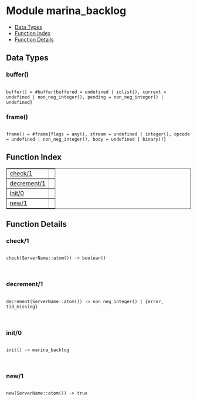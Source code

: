 

# Module marina_backlog #
* [Data Types](#types)
* [Function Index](#index)
* [Function Details](#functions)



<a name="types"></a>

## Data Types ##




### <a name="type-buffer">buffer()</a> ###



<pre><code>
buffer() = #buffer{buffered = undefined | iolist(), current = undefined | non_neg_integer(), pending = non_neg_integer() | undefined}
</code></pre>





### <a name="type-frame">frame()</a> ###



<pre><code>
frame() = #frame{flags = any(), stream = undefined | integer(), opcode = undefined | non_neg_integer(), body = undefined | binary()}
</code></pre>


<a name="index"></a>

## Function Index ##


<table width="100%" border="1" cellspacing="0" cellpadding="2" summary="function index"><tr><td valign="top"><a href="#check-1">check/1</a></td><td></td></tr><tr><td valign="top"><a href="#decrement-1">decrement/1</a></td><td></td></tr><tr><td valign="top"><a href="#init-0">init/0</a></td><td></td></tr><tr><td valign="top"><a href="#new-1">new/1</a></td><td></td></tr></table>


<a name="functions"></a>

## Function Details ##

<a name="check-1"></a>

### check/1 ###


<pre><code>
check(ServerName::atom()) -&gt; boolean()
</code></pre>
<br />


<a name="decrement-1"></a>

### decrement/1 ###


<pre><code>
decrement(ServerName::atom()) -&gt; non_neg_integer() | {error, tid_missing}
</code></pre>
<br />


<a name="init-0"></a>

### init/0 ###


<pre><code>
init() -&gt; marina_backlog
</code></pre>
<br />


<a name="new-1"></a>

### new/1 ###


<pre><code>
new(ServerName::atom()) -&gt; true
</code></pre>
<br />


